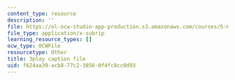 ```yaml
---
content_type: resource
description: ''
file: https://ol-ocw-studio-app-production.s3.amazonaws.com/courses/5-61-physical-chemistry-fall-2017/f624aa39acb877c238560f4fc8cc0d93_6ROuKtm5zds.srt
file_type: application/x-subrip
learning_resource_types: []
ocw_type: OCWFile
resourcetype: Other
title: 3play caption file
uid: f624aa39-acb8-77c2-3856-0f4fc8cc0d93
---
```

